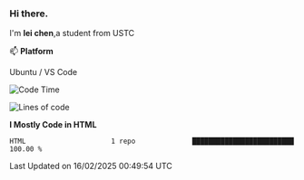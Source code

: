 ### Hi there.
I'm **lei chen**,a student from USTC

📫 **Platform**

Ubuntu / VS Code

<!--START_SECTION:waka-->
![Code Time](http://img.shields.io/badge/Code%20Time-189%20hrs%2049%20mins-blue)

![Lines of code](https://img.shields.io/badge/From%20Hello%20World%20I%27ve%20Written-12.0%20thousand%20lines%20of%20code-blue)

**I Mostly Code in HTML** 

```text
HTML                     1 repo              █████████████████████████   100.00 % 
```




 Last Updated on 16/02/2025 00:49:54 UTC
<!--END_SECTION:waka-->
